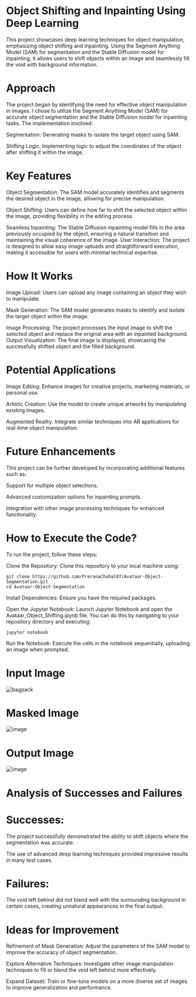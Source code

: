 # Object Shifting and Inpainting Using Deep Learning
This project showcases deep learning techniques for object manipulation, emphasizing object shifting and inpainting. Using the Segment Anything Model (SAM) for segmentation and the Stable Diffusion model for inpainting, it allows users to shift objects within an image and seamlessly fill the void with background information.

# Approach

The project began by identifying the need for effective object manipulation in images. I chose to utilize the Segment Anything Model (SAM) for accurate object segmentation and the Stable Diffusion model for inpainting tasks. The implementation involved:

Segmentation: Generating masks to isolate the target object using SAM.

Shifting Logic: Implementing logic to adjust the coordinates of the object after shifting it within the image.

# Key Features
Object Segmentation: The SAM model accurately identifies and segments the desired object in the image, allowing for precise manipulation.

Object Shifting: Users can define how far to shift the selected object within the image, providing flexibility in the editing process.

Seamless Inpainting: The Stable Diffusion inpainting model fills in the area previously occupied by the object, ensuring a natural transition and maintaining the visual coherence of the image.
User Interaction: The project is designed to allow easy image uploads and straightforward execution, making it accessible for users with minimal technical expertise.

# How It Works
Image Upload: Users can upload any image containing an object they wish to manipulate.

Mask Generation: The SAM model generates masks to identify and isolate the target object within the image.

Image Processing: The project processes the input image to shift the selected object and replace the original area with an inpainted background.
Output Visualization: The final image is displayed, showcasing the successfully shifted object and the filled background.

# Potential Applications
Image Editing: Enhance images for creative projects, marketing materials, or personal use.

Artistic Creation: Use the model to create unique artworks by manipulating existing images.

Augmented Reality: Integrate similar techniques into AR applications for real-time object manipulation.

# Future Enhancements
This project can be further developed by incorporating additional features such as:

Support for multiple object selections.

Advanced customization options for inpainting prompts.

Integration with other image processing techniques for enhanced functionality.

# How to Execute the Code?

To run the project, follow these steps:

Clone the Repository: Clone this repository to your local machine using:

    git clone https://github.com/PreranaChahal07/Avataar-Object-Segmentation.git
    cd Avataar-Object-Segmentation

Install Dependencies: Ensure you have the required packages.

Open the Jupyter Notebook: Launch Jupyter Notebook and open the Avataar_Object_Shifting.ipynb file. You can do this by navigating to your repository directory and executing:

    jupyter notebook

Run the Notebook: Execute the cells in the notebook sequentially, uploading an image when prompted.

# Input Image

![bagpack](https://github.com/user-attachments/assets/e561183c-1b84-4663-8134-3058c3342017)

# Masked Image

![image](https://github.com/user-attachments/assets/b9a71216-3ae8-4599-979b-e547504eb28d)

# Output Image

![image](https://github.com/user-attachments/assets/ae57509e-1039-40a8-ac6d-925c22119b3c)

# Analysis of Successes and Failures

# Successes:

The project successfully demonstrated the ability to shift objects where the segmentation was accurate.

The use of advanced deep learning techniques provided impressive results in many test cases.

# Failures:

The void left behind did not blend well with the surrounding background in certain cases, creating unnatural appearances in the final output.

# Ideas for Improvement

Refinement of Mask Generation: Adjust the parameters of the SAM model to improve the accuracy of object segmentation.

Explore Alternative Techniques: Investigate other image manipulation techniques to fill or blend the void left behind more effectively.

Expand Dataset: Train or fine-tune models on a more diverse set of images to improve generalization and performance.
